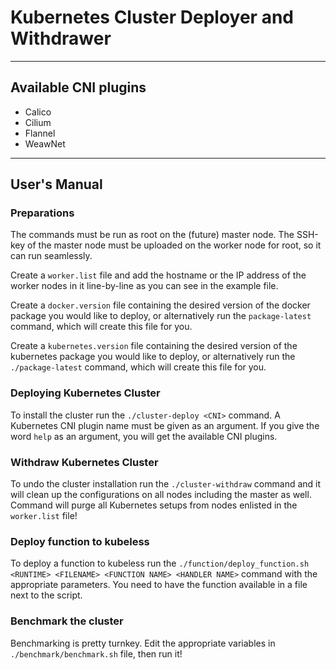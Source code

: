 # Kubernetes Cluster Deployer and Withdrawer

---

## Available CNI plugins
* Calico
* Cilium
* Flannel
* WeawNet

---

## User's Manual

### Preparations
The commands must be run as root on the (future) master node. The SSH-key of the master node must be uploaded on the worker node for root, so it can run seamlessly.

Create a `worker.list` file and add the hostname or the IP address of the worker nodes in it line-by-line as you can see in the example file.

Create a `docker.version` file containing the desired version of the docker package you would like to deploy, or alternatively run the `package-latest` command, which will create this file for you.

Create a `kubernetes.version` file containing the desired version of the kubernetes package you would like to deploy, or alternatively run the `./package-latest` command, which will create this file for you.

### Deploying Kubernetes Cluster
To install the cluster run the `./cluster-deploy <CNI>` command. A Kubernetes CNI plugin name must be given as an argument. If you give the word `help` as an argument, you will get the available CNI plugins.

### Withdraw Kubernetes Cluster
To undo the cluster installation run the `./cluster-withdraw` command and it will clean up the configurations on all nodes including the master as well. Command will purge all Kubernetes setups from nodes enlisted in the `worker.list` file!

### Deploy function to kubeless
To deploy a function to kubeless run the `./function/deploy_function.sh <RUNTIME> <FILENAME> <FUNCTION NAME> <HANDLER NAME>` command with the appropriate parameters. You need to have the function available in a file next to the script.

### Benchmark the cluster
Benchmarking is pretty turnkey. Edit the appropriate variables in `./benchmark/benchmark.sh` file, then run it!
